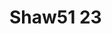 <a name="material" />

# Shaw51 23
<script type="application/ld+json">
  {
    "@context": "https://schema.org/",
    "@type": "ChemicalSubstance",
    "http://purl.org/dc/terms/conformsTo":
      {
        "@type": "CreativeWork",
        "@id": "https://bioschemas.org/profiles/ChemicalSubstance/0.4-RELEASE/"
      },
    "@id": "https://egonw.github.io/nanowiki/nanowiki53.html#material",
    "name": "Shaw51 23",
    "sameAs: "http://127.0.0.1/mediawiki/index.php/Special:URIResolver/Shaw51_23"
  }
</script>

